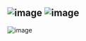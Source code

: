 ![image](https://user-images.githubusercontent.com/57319180/206752668-b9f539e3-952b-4a47-9749-2d3d1c59ca99.png)
![image](https://user-images.githubusercontent.com/57319180/206752687-9a0c5873-62d6-461b-be6b-cd922c22b360.png)
---------------------------------------
![image](https://user-images.githubusercontent.com/57319180/206752738-36f58fe3-8f08-4676-8c26-93b20bedd7db.png)
